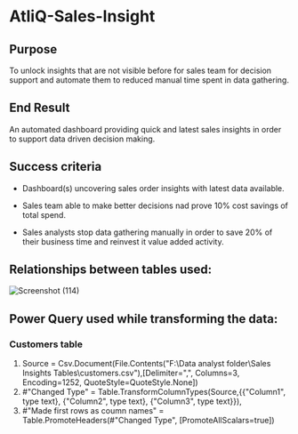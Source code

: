 # AtliQ-Sales-Insight

## Purpose
To unlock insights that are not visible before for sales team for decision support and automate them to reduced manual time spent in data gathering.

## End Result
An automated dashboard providing quick and latest sales insights in order to support data driven decision making.

## Success criteria
- Dashboard(s) uncovering sales order insights with latest data available. 
* Sales team able to make better decisions nad prove 10% cost savings of total spend.
+ Sales analysts stop data gathering manually in order to save 20% of their business time and reinvest it value added activity.

## Relationships between tables used:
![Screenshot (114)](https://github.com/devansh0602/AtliQ-Sales-Insight/assets/110840898/1aeea11c-f506-4b4e-a987-a87dcbc9bbfe)

## Power Query used while transforming the data:

### Customers table
1. Source = Csv.Document(File.Contents("F:\Data analyst folder\Sales Insights Tables\customers.csv"),[Delimiter=",", Columns=3, Encoding=1252, QuoteStyle=QuoteStyle.None])
2. #"Changed Type" = Table.TransformColumnTypes(Source,{{"Column1", type text}, {"Column2", type text}, {"Column3", type text}}),
3. #"Made first rows as coumn names" = Table.PromoteHeaders(#"Changed Type", [PromoteAllScalars=true])
